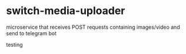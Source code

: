 # switch-media-uploader
microservice that receives POST requests containing images/video and send to telegram bot

testing


